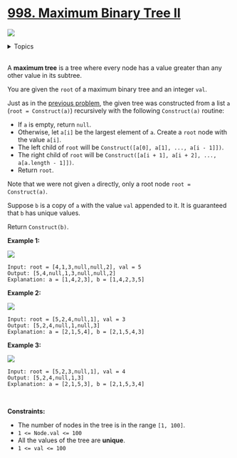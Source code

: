 # [998. Maximum Binary Tree II](https://leetcode.cn/problems/maximum-binary-tree-ii/)

![](https://img.shields.io/badge/Difficulty-Medium-F8AF40.svg)

<details>
<summary>Topics</summary>

* [`Binary Tree`](https://leetcode.com/tag/binary-tree/)
* [`Tree`](https://leetcode.com/tag/tree/)

</details>
<br />

A **maximum tree** is a tree where every node has a value greater than any other value in its subtree.

You are given the `root` of a maximum binary tree and an integer `val`.

Just as in the [previous problem](https://leetcode.com/problems/maximum-binary-tree/), the given tree was constructed from a list `a` (`root = Construct(a)`) recursively with the following `Construct(a)` routine:

 + If `a` is empty, return `null`.
 + Otherwise, let `a[i]` be the largest element of `a`. Create a `root` node with the value `a[i]`.
 + The left child of `root` will be `Construct([a[0], a[1], ..., a[i - 1]])`.
 + The right child of `root` will be `Construct([a[i + 1], a[i + 2], ..., a[a.length - 1]])`.
 + Return `root`.

Note that we were not given `a` directly, only a root node `root = Construct(a)`.

Suppose `b` is a copy of `a` with the value `val` appended to it. It is guaranteed that `b` has unique values.

Return `Construct(b)`.

**Example 1:**

![](https://assets.leetcode.com/uploads/2021/08/09/maxtree1.JPG)

    Input: root = [4,1,3,null,null,2], val = 5
    Output: [5,4,null,1,3,null,null,2]
    Explanation: a = [1,4,2,3], b = [1,4,2,3,5]

**Example 2:**

![](https://assets.leetcode.com/uploads/2021/08/09/maxtree2.JPG)

    Input: root = [5,2,4,null,1], val = 3
    Output: [5,2,4,null,1,null,3]
    Explanation: a = [2,1,5,4], b = [2,1,5,4,3]

**Example 3:**

![](https://assets.leetcode.com/uploads/2021/08/09/maxtree3.JPG)

    Input: root = [5,2,3,null,1], val = 4
    Output: [5,2,4,null,1,3]
    Explanation: a = [2,1,5,3], b = [2,1,5,3,4]
 

**Constraints:**

 + The number of nodes in the tree is in the range `[1, 100]`.
 + `1 <= Node.val <= 100`
 + All the values of the tree are **unique**.
 + `1 <= val <= 100`

